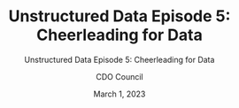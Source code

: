 ---
title: 'Unstructured Data Episode 5: Cheerleading for Data'
subtitle: 'Unstructured Data Episode 5: Cheerleading for Data'
layout: newspost
date: March 1, 2023
author: CDO Council
excerpt: 
image_alt_text: Oliver Wise headshot
permalink: /podcast/
image_path:  /assets/images/background/chris-haffer-thumbnail.png
description: As he prepares for retirement, Dr. Chris Haffer, Chief Data Officer at the Equal Employment Opportunity Commission, reflects on his development in government, leveraging opportunities, and his hopes for data ethics in the Federal Government. 
---
